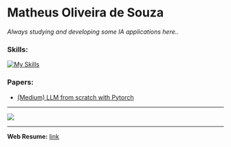 # Matheus Oliveira de Souza

*Always studying and developing some IA applications here..*

### Skills:

[![My Skills](https://skillicons.dev/icons?i=python,docker,fastapi,pytorch,tensorflow,ubuntu,git,aws,postgresql,mysql)](https://skillicons.dev)


### Papers:

- [(Medium) LLM from scratch with Pytorch](https://medium.com/@msouza.os/llm-from-scratch-with-pytorch-9f21808c6319)

---
<a href="https://www.linkedin.com/in/matheus-souza-325159209/" target="_blank"><img src="https://img.shields.io/badge/-LinkedIn-%230077B5?style=for-the-badge&logo=linkedin&logoColor=white" target="_blank"></a>

---

**Web Resume:** [link](https://mtxsouza.github.io/Portfolio/)
